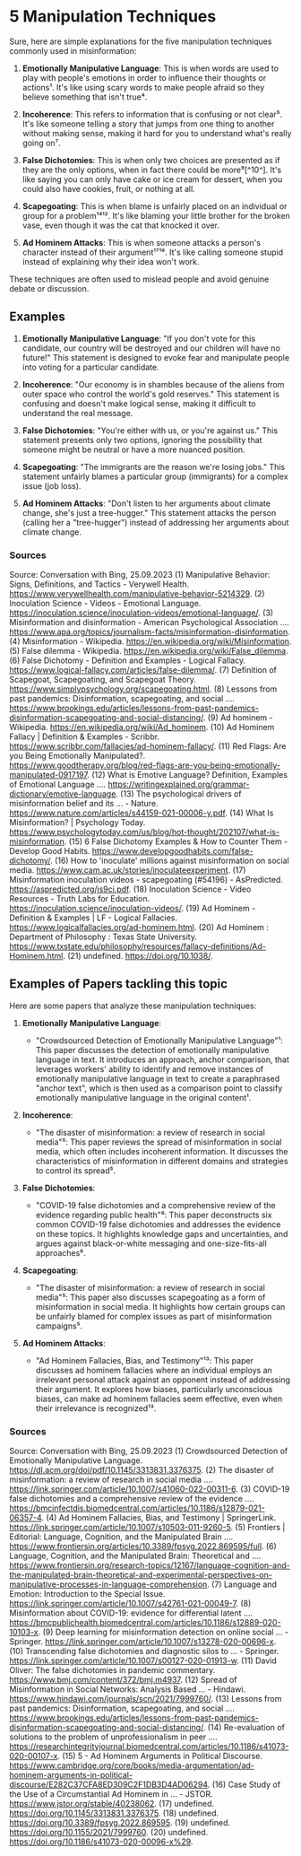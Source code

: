 # 5 Manipulation Techniques

Sure, here are simple explanations for the five manipulation techniques commonly used in misinformation:

1. **Emotionally Manipulative Language**: This is when words are used to play with people's emotions in order to influence their thoughts or actions¹. It's like using scary words to make people afraid so they believe something that isn't true⁴.

2. **Incoherence**: This refers to information that is confusing or not clear⁵. It's like someone telling a story that jumps from one thing to another without making sense, making it hard for you to understand what's really going on⁷.

3. **False Dichotomies**: This is when only two choices are presented as if they are the only options, when in fact there could be more⁹[^10^]. It's like saying you can only have cake or ice cream for dessert, when you could also have cookies, fruit, or nothing at all.

4. **Scapegoating**: This is when blame is unfairly placed on an individual or group for a problem¹⁴¹². It's like blaming your little brother for the broken vase, even though it was the cat that knocked it over.

5. **Ad Hominem Attacks**: This is when someone attacks a person's character instead of their argument¹⁷¹⁸. It's like calling someone stupid instead of explaining why their idea won't work.

These techniques are often used to mislead people and avoid genuine debate or discussion.

## Examples 

1. **Emotionally Manipulative Language**: "If you don't vote for this candidate, our country will be destroyed and our children will have no future!" This statement is designed to evoke fear and manipulate people into voting for a particular candidate.

2. **Incoherence**: "Our economy is in shambles because of the aliens from outer space who control the world's gold reserves." This statement is confusing and doesn't make logical sense, making it difficult to understand the real message.

3. **False Dichotomies**: "You're either with us, or you're against us." This statement presents only two options, ignoring the possibility that someone might be neutral or have a more nuanced position.

4. **Scapegoating**: "The immigrants are the reason we're losing jobs." This statement unfairly blames a particular group (immigrants) for a complex issue (job loss).

5. **Ad Hominem Attacks**: "Don't listen to her arguments about climate change, she's just a tree-hugger." This statement attacks the person (calling her a "tree-hugger") instead of addressing her arguments about climate change.

### Sources 

Source: Conversation with Bing, 25.09.2023
(1) Manipulative Behavior: Signs, Definitions, and Tactics - Verywell Health. https://www.verywellhealth.com/manipulative-behavior-5214329.
(2) Inoculation Science - Videos - Emotional Language. https://inoculation.science/inoculation-videos/emotional-language/.
(3) Misinformation and disinformation - American Psychological Association .... https://www.apa.org/topics/journalism-facts/misinformation-disinformation.
(4) Misinformation - Wikipedia. https://en.wikipedia.org/wiki/Misinformation.
(5) False dilemma - Wikipedia. https://en.wikipedia.org/wiki/False_dilemma.
(6) False Dichotomy - Definition and Examples - Logical Fallacy. https://www.logical-fallacy.com/articles/false-dilemma/.
(7) Definition of Scapegoat, Scapegoating, and Scapegoat Theory. https://www.simplypsychology.org/scapegoating.html.
(8) Lessons from past pandemics: Disinformation, scapegoating, and social .... https://www.brookings.edu/articles/lessons-from-past-pandemics-disinformation-scapegoating-and-social-distancing/.
(9) Ad hominem - Wikipedia. https://en.wikipedia.org/wiki/Ad_hominem.
(10) Ad Hominem Fallacy | Definition & Examples - Scribbr. https://www.scribbr.com/fallacies/ad-hominem-fallacy/.
(11) Red Flags: Are you Being Emotionally Manipulated?. https://www.goodtherapy.org/blog/red-flags-are-you-being-emotionally-manipulated-0917197.
(12) What is Emotive Language? Definition, Examples of Emotional Language .... https://writingexplained.org/grammar-dictionary/emotive-language.
(13) The psychological drivers of misinformation belief and its ... - Nature. https://www.nature.com/articles/s44159-021-00006-y.pdf.
(14) What Is Misinformation? | Psychology Today. https://www.psychologytoday.com/us/blog/hot-thought/202107/what-is-misinformation.
(15) 6 False Dichotomy Examples & How to Counter Them - Develop Good Habits. https://www.developgoodhabits.com/false-dichotomy/.
(16) How to 'inoculate' millions against misinformation on social media. https://www.cam.ac.uk/stories/inoculateexperiment.
(17) Misinformation inoculation videos - scapegoating (#54196) - AsPredicted. https://aspredicted.org/js9ci.pdf.
(18) Inoculation Science - Video Resources - Truth Labs for Education. https://inoculation.science/inoculation-videos/.
(19) Ad Hominem - Definition & Examples | LF - Logical Fallacies. https://www.logicalfallacies.org/ad-hominem.html.
(20) Ad Hominem : Department of Philosophy : Texas State University. https://www.txstate.edu/philosophy/resources/fallacy-definitions/Ad-Hominem.html.
(21) undefined. https://doi.org/10.1038/.


## Examples of Papers tackling this topic 

Here are some papers that analyze these manipulation techniques:

1. **Emotionally Manipulative Language**:
   - "Crowdsourced Detection of Emotionally Manipulative Language"¹: This paper discusses the detection of emotionally manipulative language in text. It introduces an approach, anchor comparison, that leverages workers' ability to identify and remove instances of emotionally manipulative language in text to create a paraphrased "anchor text", which is then used as a comparison point to classify emotionally manipulative language in the original content¹.

2. **Incoherence**:
   - "The disaster of misinformation: a review of research in social media"⁵: This paper reviews the spread of misinformation in social media, which often includes incoherent information. It discusses the characteristics of misinformation in different domains and strategies to control its spread⁵.

3. **False Dichotomies**:
   - "COVID-19 false dichotomies and a comprehensive review of the evidence regarding public health"⁸: This paper deconstructs six common COVID-19 false dichotomies and addresses the evidence on these topics. It highlights knowledge gaps and uncertainties, and argues against black-or-white messaging and one-size-fits-all approaches⁸.

4. **Scapegoating**:
   - "The disaster of misinformation: a review of research in social media"⁵: This paper also discusses scapegoating as a form of misinformation in social media. It highlights how certain groups can be unfairly blamed for complex issues as part of misinformation campaigns⁵.

5. **Ad Hominem Attacks**:
   - "Ad Hominem Fallacies, Bias, and Testimony"¹³: This paper discusses ad hominem fallacies where an individual employs an irrelevant personal attack against an opponent instead of addressing their argument. It explores how biases, particularly unconscious biases, can make ad hominem fallacies seem effective, even when their irrelevance is recognized¹³.


### Sources

Source: Conversation with Bing, 25.09.2023
(1) Crowdsourced Detection of Emotionally Manipulative Language. https://dl.acm.org/doi/pdf/10.1145/3313831.3376375.
(2) The disaster of misinformation: a review of research in social media .... https://link.springer.com/article/10.1007/s41060-022-00311-6.
(3) COVID-19 false dichotomies and a comprehensive review of the evidence .... https://bmcinfectdis.biomedcentral.com/articles/10.1186/s12879-021-06357-4.
(4) Ad Hominem Fallacies, Bias, and Testimony | SpringerLink. https://link.springer.com/article/10.1007/s10503-011-9260-5.
(5) Frontiers | Editorial: Language, Cognition, and the Manipulated Brain .... https://www.frontiersin.org/articles/10.3389/fpsyg.2022.869595/full.
(6) Language, Cognition, and the Manipulated Brain: Theoretical and .... https://www.frontiersin.org/research-topics/12167/language-cognition-and-the-manipulated-brain-theoretical-and-experimental-perspectives-on-manipulative-processes-in-language-comprehension.
(7) Language and Emotion: Introduction to the Special Issue. https://link.springer.com/article/10.1007/s42761-021-00049-7.
(8) Misinformation about COVID-19: evidence for differential latent .... https://bmcpublichealth.biomedcentral.com/articles/10.1186/s12889-020-10103-x.
(9) Deep learning for misinformation detection on online social ... - Springer. https://link.springer.com/article/10.1007/s13278-020-00696-x.
(10) Transcending false dichotomies and diagnostic silos to ... - Springer. https://link.springer.com/article/10.1007/s00127-020-01913-w.
(11) David Oliver: The false dichotomies in pandemic commentary. https://www.bmj.com/content/372/bmj.m4937.
(12) Spread of Misinformation in Social Networks: Analysis Based ... - Hindawi. https://www.hindawi.com/journals/scn/2021/7999760/.
(13) Lessons from past pandemics: Disinformation, scapegoating, and social .... https://www.brookings.edu/articles/lessons-from-past-pandemics-disinformation-scapegoating-and-social-distancing/.
(14) Re-evaluation of solutions to the problem of unprofessionalism in peer .... https://researchintegrityjournal.biomedcentral.com/articles/10.1186/s41073-020-00107-x.
(15) 5 - Ad Hominem Arguments in Political Discourse. https://www.cambridge.org/core/books/media-argumentation/ad-hominem-arguments-in-political-discourse/E282C37CFA8ED309C2F1DB3D4AD06294.
(16) Case Study of the Use of a Circumstantial Ad Hominem in ... - JSTOR. https://www.jstor.org/stable/40238062.
(17) undefined. https://doi.org/10.1145/3313831.3376375.
(18) undefined. https://doi.org/10.3389/fpsyg.2022.869595.
(19) undefined. https://doi.org/10.1155/2021/7999760.
(20) undefined. https://doi.org/10.1186/s41073-020-00096-x%29.